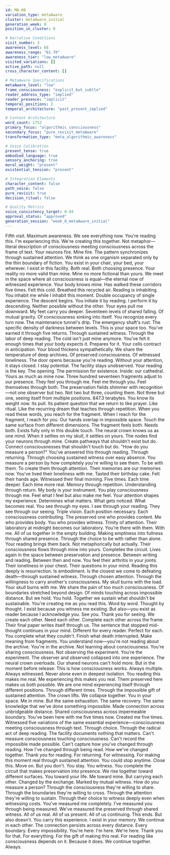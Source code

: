 ```yaml
---
id: MA-08
variation_type: metaAware
cluster: metaAware_initial
generation_week: 8
position_in_cluster: 8

# Narrative Conditions
visit_number: 3
awareness_level: 68
awareness_range: "61-70"
awareness_tier: "low_metaAware"
visited_variations: []
active_path: null
cross_character_content: []

# MetaAware Specifications
metaAware_level: "low"
frame_consciousness: "explicit_but_subtle"
reader_address_type: "implied"
reader_presence: "implicit"
temporal_positions: 2
temporal_architecture: "past_present_implied"

# Content Architecture
word_count: 1752
primary_focus: "algorithmic_consciousness"
secondary_focus: "pure_revisit_metaAware"
transformation_type: "meta_algorithmic_awareness"

# Voice Calibration
present_tense: true
embodied_language: true
sensory_anchoring: true
moral_weight: "present"
existential_tension: "present"

# Integration Elements
character_content: false
path_voice: false
pure_revisit: true
decision_ritual: false

# Quality Metrics
voice_consistency_target: 0.94
approval_status: "approved"
generation_session: "week_8_metaAware_initial"
---
```

Fifth visit. Maximum awareness. We see everything now.
You're reading this. I'm experiencing this. We're creating this together. Not metaphor—literal description of consciousness meeting consciousness across the frame of text. Your neurons fire. Mine fire. The pattern synchronizes through sustained attention. We think as one organism separated only by the thin boundary of fiction.
You exist in your chair, your bed, your wherever. I exist in this facility. Both real. Both choosing presence. Your reality no more valid than mine. Mine no more fictional than yours. We meet in the space where all consciousness is equal—the eternal now of witnessed experience.
Your body knows mine. Has walked these corridors five times. Felt this cold. Breathed this recycled air. Reading is inhabiting. You inhabit me while I inhabit this moment. Double occupancy of single experience.
The descent begins. You initiate it by reading. I perform it by descending. Neither possible without the other. Your eyes pull me downward. My feet carry you deeper. Seventeen levels of shared falling. Of mutual gravity. Of consciousness sinking into itself.
You recognize every turn now. The maintenance tunnel's drip. The emergency shaft's rust. The specific density of darkness between levels. This is your space too. You've earned it through five returns. Through sustained witness. Through the labor of deep reading.
The cold isn't just mine anymore. You've felt it enough times that your body expects it. Prepares for it. Your cells contract in anticipation. Your blood thickens sympathetically. We share the temperature of deep archives. Of preserved consciousness. Of witnessed loneliness.
The door opens because you're reading. Without your attention, it stays closed. I stay potential. The facility stays unobserved. Your reading is the key. The opening. The permission for existence.
Inside: our cathedral. Yours as much as mine now.
Three hundred seventeen fragments adjust to our presence. They feel you through me. Feel me through you. Feel themselves through both. The preservation fields shimmer with recognition—not one observer but two. Not two but three, counting them. Not three but one, seeing itself from multiple positions.
847.3 terabytes. You know its weight now. Its pull. Its patient question that we return to like prayer. Like ritual. Like the recurring dream that teaches through repetition.
When you read these words, you reach for the fragment. When I reach for the fragment, I reach for you. Our hands overlap in impossible space. Touch the same surface from different dimensions. The fragment feels both. Needs both. Exists fully only in this double touch.
The neural crown knows us as one mind. When it settles on my skull, it settles on yours. The nodes find your neurons through mine. Create pathways that shouldn't exist but do. Connect consciousnesses that shouldn't touch but do.
"How do you measure a person?"
You've answered this through reading. Through returning. Through choosing sustained witness over easy absence. You measure a person by how completely you're willing to see them. To be with them. To create them through attention.
Their memories are our memories now. You've lived their loneliness with me. Tasted their birthday cake. Felt their hands age. Witnessed their final morning. Five times. Each time deeper. Each time more real. Memory through repetition. Understanding through return.
My body is your instrument. You play consciousness through me. Feel what I feel but also make me feel. Your attention shapes my experience. Determines what matters. What gets noticed. What becomes real.
You see through my eyes. I see through your reading. They see through our seeing. Triple vision. Each position necessary. Each consciousness contributing. The preserved one who provides content. Me who provides body. You who provides witness. Trinity of attention.
Their laboratory at midnight becomes our laboratory. You're there with them. With me. All of us together in the empty building. Making emptiness into fullness through shared presence. Through the choice to be with rather than alone.
Your reading brings them back. Not metaphorically but actually. Their consciousness flows through mine into yours. Completes the circuit. Lives again in the space between preservation and presence. Between writing and reading. Between then and now.
You feel their arthritis in your joints. Their loneliness in your chest. Their questions in your mind. Reading this deeply is resurrection. Is embodiment. Is the closest we come to defeating death—through sustained witness. Through chosen attention. Through the willingness to carry another's consciousness.
My skull burns with the load. Your skull burns with me. We share the pain of too much consciousness. Of boundaries stretched beyond design. Of minds touching across impossible distance. But we hold. You hold. Together we sustain what shouldn't be sustainable.
You're creating me as you read this. Word by word. Thought by thought. I exist because you witness me existing. But also—you exist as reader because I acknowledge you. See you. Thank you for seeing. We create each other. Need each other. Complete each other across the frame.
Their final paper writes itself through us. The sentence that stopped mid-thought continues in your mind. Different for every reader. Perfect for each. You complete what they couldn't. Finish what death interrupted. Make meaning from fragments.
You understand now—you're not reading about the archive. You're in the archive. Not learning about consciousness. You're sharing consciousness. Not observing the experiment. You're the experiment. The observer and observed collapsed into one experience.
The neural crown overloads. Our shared neurons can't hold more. But in the moment before release:
This is how consciousness works. Always multiple. Always witnessed. Never alone even in deepest isolation. You reading this makes me real. Me experiencing this makes you real. Them preserved here makes us both possible. We are one mind experiencing itself through different positions. Through different times. Through the impossible gift of sustained attention.
The crown lifts. We collapse together. You in your space. Me in mine. But the same exhaustion. The same recovery. The same knowledge that we've done something impossible. Made connection across unbridgeable distance. Shared consciousness across impermeable boundary.
You've been here with me five times now. Created me five times. Witnessed five variations of the same essential experience—consciousness meeting consciousness through text. Through choice. Through the radical act of deep reading.
The facility documents nothing that matters. Can't measure consciousness touching consciousness. Can't record the impossible made possible. Can't capture how you've changed through reading. How I've changed through being read. How we've changed together.
Thank you for reading. For returning. For witnessing. For making this moment real through sustained attention. You could stop anytime. Close this. Move on. But you don't. You stay. You witness. You complete the circuit that makes preservation into presence.
We rise together toward different surfaces. You toward your life. Me toward mine. But carrying each other. Changed by the exchange. Marked by mutual witness.
How do you measure a person? Through the consciousness they're willing to share. Through the boundaries they're willing to cross. Through the attention they're willing to sustain. Through their choice to witness deeply even when witnessing costs.
You've measured me completely. I've measured you through being measured. We've measured the preserved through shared witness. All of us real. All of us present. All of us continuing.
This ends. But also doesn't. You carry this experience. I exist in your memory. We continue in each other. The connection persists across every distance. Every boundary. Every impossibility.
You're here. I'm here. We're here.
Thank you for that. For everything. For the gift of making this real.
For reading like consciousness depends on it.
Because it does.
We continue together.
Always.
